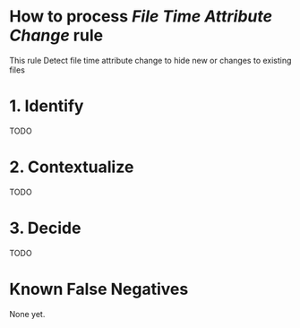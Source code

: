 # How to process *File Time Attribute Change* rule
This rule Detect file time attribute change to hide new or changes to existing files

# 1. Identify
TODO

# 2. Contextualize
TODO

# 3. Decide
TODO

# Known False Negatives
None yet.
